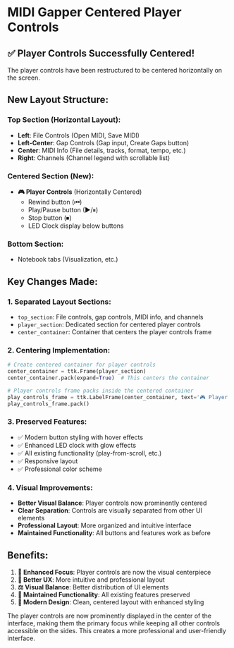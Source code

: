 # MIDI Gapper Centered Player Controls

## ✅ Player Controls Successfully Centered!

The player controls have been restructured to be centered horizontally on the screen.

## New Layout Structure:

### Top Section (Horizontal Layout):
- **Left**: File Controls (Open MIDI, Save MIDI)
- **Left-Center**: Gap Controls (Gap input, Create Gaps button)  
- **Center**: MIDI Info (File details, tracks, format, tempo, etc.)
- **Right**: Channels (Channel legend with scrollable list)

### Centered Section (New):
- **🎮 Player Controls** (Horizontally Centered)
  - Rewind button (⏮)
  - Play/Pause button (▶/⏸) 
  - Stop button (⏹)
  - LED Clock display below buttons

### Bottom Section:
- Notebook tabs (Visualization, etc.)

## Key Changes Made:

### 1. **Separated Layout Sections**:
- `top_section`: File controls, gap controls, MIDI info, and channels
- `player_section`: Dedicated section for centered player controls
- `center_container`: Container that centers the player controls frame

### 2. **Centering Implementation**:
```python
# Create centered container for player controls
center_container = ttk.Frame(player_section)
center_container.pack(expand=True)  # This centers the container

# Player controls frame packs inside the centered container
play_controls_frame = ttk.LabelFrame(center_container, text='🎮 Player Controls')
play_controls_frame.pack()
```

### 3. **Preserved Features**:
- ✅ Modern button styling with hover effects
- ✅ Enhanced LED clock with glow effects
- ✅ All existing functionality (play-from-scroll, etc.)
- ✅ Responsive layout
- ✅ Professional color scheme

### 4. **Visual Improvements**:
- **Better Visual Balance**: Player controls now prominently centered
- **Clear Separation**: Controls are visually separated from other UI elements
- **Professional Layout**: More organized and intuitive interface
- **Maintained Functionality**: All buttons and features work as before

## Benefits:

1. **🎯 Enhanced Focus**: Player controls are now the visual centerpiece
2. **📱 Better UX**: More intuitive and professional layout
3. **⚖️ Visual Balance**: Better distribution of UI elements
4. **🔧 Maintained Functionality**: All existing features preserved
5. **🎨 Modern Design**: Clean, centered layout with enhanced styling

The player controls are now prominently displayed in the center of the interface, making them the primary focus while keeping all other controls accessible on the sides. This creates a more professional and user-friendly interface.
